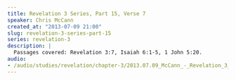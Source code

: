 ```yaml
--- 
title: Revelation 3 Series, Part 15, Verse 7
speaker: Chris McCann
created_at: "2013-07-09 21:00"
slug: revelation-3-series-part-15
series: revelation-3
description: |
  Passages covered: Revelation 3:7, Isaiah 6:1-5, 1 John 5:20.
audio: 
- /audio/studies/revelation/chapter-3/2013.07.09_McCann_-_Revelation_3_Series_Part_15.yaml
---
```

